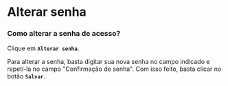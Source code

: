 # Alterar senha

### Como alterar a senha de acesso?

Clique em **`Alterar senha`**.&#x20;

Para alterar a senha, basta digitar sua nova senha no campo indicado e repetí-la no campo "Confirmação de senha". Com isso feito, basta clicar no botão **`Salvar`**.
